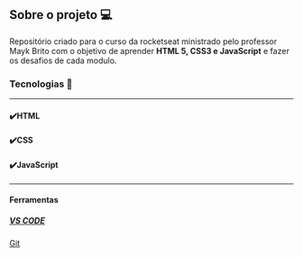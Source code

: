 ## Sobre o projeto :computer:



Repositório criado para o curso da rocketseat ministrado pelo professor Mayk Brito com o objetivo de aprender **HTML 5, CSS3 e JavaScript** e fazer os desafios de cada modulo.



### Tecnologias 🚀

------

#### :heavy_check_mark:HTML

#### :heavy_check_mark:CSS

#### :heavy_check_mark:JavaScript

------

#### Ferramentas

##### [VS CODE](https://code.visualstudio.com/)

[Git]()

